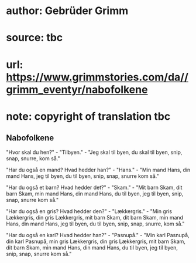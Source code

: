# author: Gebrüder Grimm
# source: tbc
# url: https://www.grimmstories.com/da//grimm_eventyr/nabofolkene
# note: copyright of translation tbc

## Nabofolkene 

"Hvor skal du hen?" - "Tilbyen." - "Jeg skal til byen, du skal til
byen, snip, snap, snurre, kom så."

"Har du også en mand? Hvad hedder han?" - "Hans." - "Min mand Hans,
din mand Hans, jeg til byen, du til byen, snip, snap, snurre kom så."

"Har du også et barn? Hvad hedder det?" - "Skam." - "Mit barn Skam,
dit barn Skam, min mand Hans, din mand Hans, du til byen, jeg til byen,
snip, snap, snurre kom så."

"Har du også en gris? Hvad hedder den?" - "Lækkergris." - "Min gris
Lækkergris, din gris Lækkergris, mit barn Skam, dit barn Skam, min mand
Hans, din mand Hans, jeg til byen, du til byen, snip, snap, snurre, kom
så."

"Har du også en karl? Hvad hedder han?" - "Pasnupå." - "Min karl
Pasnupå, din karl Pasnupå, min gris Lækkergris, din gris Lækkergris, mit
barn Skam, dit barn Skam, min mand Hans, din mand Hans, du til byen, jeg
til byen, snip, snap, snurre kom så."
